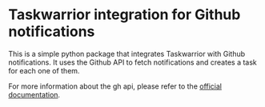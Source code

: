 # Taskwarrior integration for Github notifications

This is a simple python package that integrates Taskwarrior with Github notifications. It uses the Github API to fetch notifications and creates a task for each one of them.

For more information about the gh api, please refer to the [official documentation](https://docs.github.com/en/rest/activity/notifications?apiVersion=2022-11-28#list-notifications-for-the-authenticated-user).
